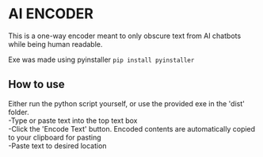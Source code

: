 # AI ENCODER
This is a one-way encoder meant to only obscure text from AI chatbots while being human readable.  
  
Exe was made using pyinstaller `pip install pyinstaller`  
  
## How to use
Either run the python script yourself, or use the provided exe in the 'dist' folder.  
 -Type or paste text into the top text box  
 -Click the 'Encode Text' button. Encoded contents are automatically copied to your clipboard for pasting  
 -Paste text to desired location
